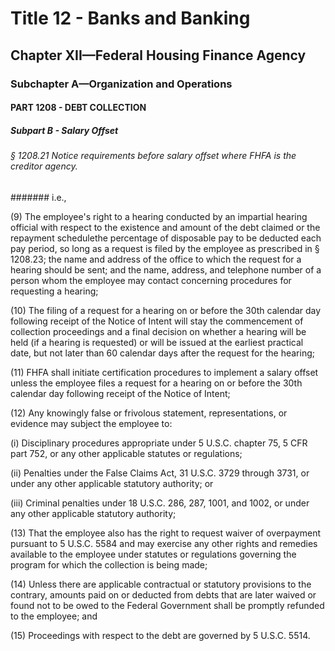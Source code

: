 
# Title 12 - Banks and Banking
## Chapter XII—Federal Housing Finance Agency
### Subchapter A—Organization and Operations
#### PART 1208 - DEBT COLLECTION
##### Subpart B - Salary Offset
###### § 1208.21 Notice requirements before salary offset where FHFA is the creditor agency.
####### i.e.,

(9) The employee's right to a hearing conducted by an impartial hearing official with respect to the existence and amount of the debt claimed or the repayment schedulethe percentage of disposable pay to be deducted each pay period, so long as a request is filed by the employee as prescribed in § 1208.23; the name and address of the office to which the request for a hearing should be sent; and the name, address, and telephone number of a person whom the employee may contact concerning procedures for requesting a hearing;

(10) The filing of a request for a hearing on or before the 30th calendar day following receipt of the Notice of Intent will stay the commencement of collection proceedings and a final decision on whether a hearing will be held (if a hearing is requested) or will be issued at the earliest practical date, but not later than 60 calendar days after the request for the hearing;

(11) FHFA shall initiate certification procedures to implement a salary offset unless the employee files a request for a hearing on or before the 30th calendar day following receipt of the Notice of Intent;

(12) Any knowingly false or frivolous statement, representations, or evidence may subject the employee to:

(i) Disciplinary procedures appropriate under 5 U.S.C. chapter 75, 5 CFR part 752, or any other applicable statutes or regulations;

(ii) Penalties under the False Claims Act, 31 U.S.C. 3729 through 3731, or under any other applicable statutory authority; or

(iii) Criminal penalties under 18 U.S.C. 286, 287, 1001, and 1002, or under any other applicable statutory authority;

(13) That the employee also has the right to request waiver of overpayment pursuant to 5 U.S.C. 5584 and may exercise any other rights and remedies available to the employee under statutes or regulations governing the program for which the collection is being made;

(14) Unless there are applicable contractual or statutory provisions to the contrary, amounts paid on or deducted from debts that are later waived or found not to be owed to the Federal Government shall be promptly refunded to the employee; and

(15) Proceedings with respect to the debt are governed by 5 U.S.C. 5514.
